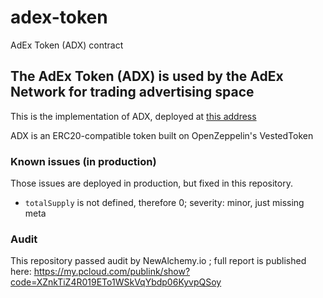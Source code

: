 # adex-token
AdEx Token (ADX) contract

## The AdEx Token (ADX) is used by the AdEx Network for trading advertising space

This is the implementation of ADX, deployed at [this address](https://etherscan.io/address/0x4470BB87d77b963A013DB939BE332f927f2b992e)

ADX is an ERC20-compatible token built on OpenZeppelin's VestedToken


### Known issues (in production)

Those issues are deployed in production, but fixed in this repository.

* `totalSupply` is not defined, therefore 0; severity: minor, just missing meta

### Audit

This repository passed audit by NewAlchemy.io ; full report is published here: https://my.pcloud.com/publink/show?code=XZnkTiZ4R019ETo1WSkVqYbdp06KyvpQSoy
